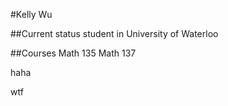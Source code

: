 #Kelly Wu

##Current status
student in University of Waterloo

##Courses
Math 135
Math 137

haha


wtf
